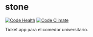 # stone
[![Code Health](https://landscape.io/github/mattgaviota/stone/master/landscape.svg?style=flat)](https://landscape.io/github/mattgaviota/stone/master)
[![Code Climate](https://codeclimate.com/github/mattgaviota/stone/badges/gpa.svg)](https://codeclimate.com/github/mattgaviota/stone)

Ticket app para el comedor universitario.

